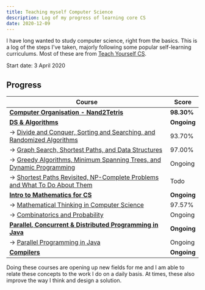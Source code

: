 ```yaml
---
title: Teaching myself Computer Science
description: Log of my progress of learning core CS
date: 2020-12-09
---
```


I have long wanted to study computer science, right from the basics. This is a log of the steps I've taken, majorly following some popular self-learning curriculums. Most of these are from [Teach Yourself CS](https://teachyourselfcs.com).

Start date: 3 April 2020

## Progress

| Course                                                                                                                                          | Score       |
| ----------------------------------------------------------------------------------------------------------------------------------------------- | ----------- |
| **[Computer Organisation - Nand2Tetris](https://coursera.org/share/35f1e26c14805ea77e12bca39a35de08)**                                          | **98.30%**  |
| **[DS & Algorithms](https://www.coursera.org/specializations/algorithms)**                                                                      | **Ongoing** |
| → [Divide and Conquer, Sorting and Searching, and Randomized Algorithms](https://coursera.org/share/a5ab2f047783a18ba34ac755295fd51d)           | 93.70%      |
| → [Graph Search, Shortest Paths, and Data Structures](https://coursera.org/share/ca7e1bab048d1dfca3270a53e6ef25f5)                              | 97.00%      |
| → [Greedy Algorithms, Minimum Spanning Trees, and Dynamic Programming](https://www.coursera.org/learn/algorithms-greedy/home/welcome)           | Ongoing     |
| → [Shortest Paths Revisited, NP-Complete Problems and What To Do About Them](https://www.coursera.org/learn/algorithms-npcomplete/home/welcome) | Todo        |
| **[Intro to Mathematics for CS](https://www.coursera.org/specializations/discrete-mathematics)**                                                | **Ongoing** |
| → [Mathematical Thinking in Computer Science](https://coursera.org/share/21091f3d3709ff63395ede7477ece086)                                      | 97.57%      |
| → [Combinatorics and Probability](https://www.coursera.org/learn/combinatorics/home/welcome)                                                    | Ongoing     |
| **[Parallel, Concurrent & Distributed Programming in Java](https://www.coursera.org/specializations/pcdp)**                                     | **Ongoing** |
| → [Parallel Programming in Java](https://www.coursera.org/learn/parallel-programming-in-java/home/welcome)                                      | Ongoing     |
| **[Compilers](https://www.edx.org/course/compilers)**                                                                                           | **Ongoing** |

Doing these courses are opening up new fields for me and I am able to relate these concepts to the work I do on a daily basis. At times, these also improve the way I think and design a solution.
